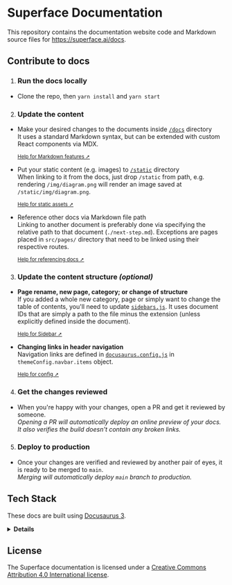 # Superface Documentation

This repository contains the documentation website code and Markdown source files for https://superface.ai/docs.

## Contribute to docs

1. ### Run the docs locally

- Clone the repo, then `yarn install` and `yarn start`

2. ### Update the content

- Make your desired changes to the documents inside
  [`/docs`](https://github.com/superfaceai/docs/tree/main/docs) directory<br />
  It uses a standard Markdown syntax, but can be extended with custom React components via MDX.

  <sup>[Help for Markdown features ➚](https://docusaurus.io/docs/markdown-features)</sup>

- Put your static content (e.g. images) to
  [`/static`](https://github.com/superfaceai/docs/tree/main/static) directory<br />
  When linking to it from the docs, just drop `/static` from path, e.g. rendering `/img/diagram.png`
  will render an image saved at `/static/img/diagram.png`.

  <sup>[Help for static assets ➚](https://docusaurus.io/docs/static-assets)</sup>

- Reference other docs via Markdown file path<br />
  Linking to another document is preferably done via specifying the relative path to that
  document (`./next-step.md`). Exceptions are pages placed in `src/pages/` directory that need
  to be linked using their respective routes.

  <sup>[Help for referencing docs ➚](https://docusaurus.io/docs/docs-markdown-features#referencing-other-documents)</sup>

3. ### Update the content structure _(optional)_

- **Page rename, new page, category; or change of structure**<br />
  If you added a whole new category, page or simply want to change the table of contents,
  you'll need to update [`sidebars.js`](https://github.com/superfaceai/docs/blob/main/sidebars.js).
  It uses document IDs that are simply a path to the file minus the extension (unless explicitly
  defined inside the document).

  <sup>[Help for Sidebar ➚](https://docusaurus.io/docs/sidebar)</sup>

- **Changing links in header navigation**<br />
  Navigation links are defined in [`docusaurus.config.js`](https://github.com/superfaceai/docs/blob/main/docusaurus.config.js)
  in `themeConfig.navbar.items` object.

  <sup>[Help for config ➚](https://docusaurus.io/docs/docusaurus.config.js)</sup>

4. ### Get the changes reviewed

- When you're happy with your changes, open a PR and get it reviewed by someone.<br />
  _Opening a PR will automatically deploy an online preview of your docs. It also verifies the build
  doesn't contain any broken links._

5. ### Deploy to production

- Once your changes are verified and reviewed by another pair of eyes, it is ready to be merged to `main`.<br />
  _Merging will automatically deploy `main` branch to production._

## Tech Stack

These docs are built using [Docusaurus 3](https://docusaurus.io/).

<details>
  <summary><strong>Details</strong></summary>

The site is deployed on [Vercel](https://vercel.com/).

All deployments are automated via GitHub Actions and you can keep track of them
in [the repository's environments](https://github.com/superfaceai/docs/deployments).

- Preview: gets deployed for each PR
- Production: gets deployed continuously from `main` branch

Each deploy first verifies the validity of the build.

If you'd like to build locally:

```bash
yarn build
```

</details>

## License

The Superface documentation is licensed under a [Creative Commons Attribution 4.0 International license](./LICENSE).
